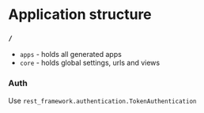 # Application structure

### `/`

- `apps` - holds all generated apps
- `core` - holds global settings, urls and views

### Auth

Use `rest_framework.authentication.TokenAuthentication`
